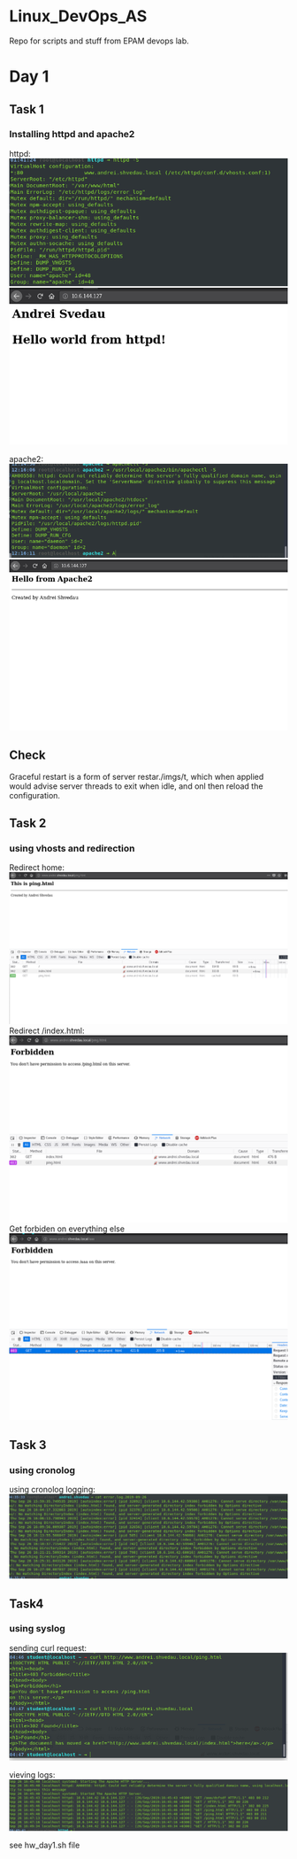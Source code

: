 # Linux_DevOps_AS
Repo for scripts and stuff from EPAM devops lab.

# Day 1

## Task 1 
### Installing httpd and apache2
httpd:
![img 1](./imgs/httpd_s.png)
![img 2](./imgs/httpd.png)

apache2:
![img 3](./imgs/apachectl_s.png)
![img 4](./imgs/apache2.png)

## Check
Graceful restart is a form of server restar./imgs/t, which when applied would advise server threads to exit when idle, and onl then reload the configuration.

## Task 2
### using vhosts and redirection

Redirect home:
![img 5](./imgs/redirect_1.png)
Redirect /index.html:
![img 6](./imgs/redirect_2.png)
Get forbiden on everything else
![img 7](./imgs/redirect_3.png)

## Task 3
### using cronolog
using cronolog logging:
![img 8](./imgs/cronolog.png)

## Task4
### using syslog
sending curl request:
![img 9](./imgs/curl.png)

vieving logs:
![img 10](./imgs/syslog_files.png)

see hw_day1.sh file